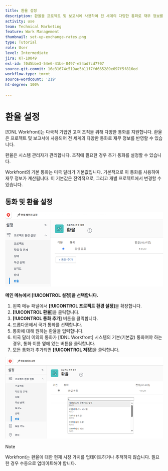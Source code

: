 ```yaml
---
title: 환율 설정
description: 환율을 프로젝트 및 보고서에 사용하여 전 세계의 다양한 통화로 재무 정보를 반영하는 방법을 알아봅니다.
activity: use
team: Technical Marketing
feature: Work Management
thumbnail: set-up-exchange-rates.png
type: Tutorial
role: User
level: Intermediate
jira: KT-10049
exl-id: f0d5bbe3-54e6-41be-8497-e54ad7cd7707
source-git-commit: 16e31674c519ae5b11f7fd665289e697f5f816ed
workflow-type: tm+mt
source-wordcount: '219'
ht-degree: 100%

---
```


# 환율 설정

[!DNL Workfront]는 다국적 기업인 고객 조직을 위해 다양한 통화를 지원합니다. 환율은 프로젝트 및 보고서에 사용되어 전 세계의 다양한 통화로 재무 정보를 반영할 수 있습니다.

환율은 시스템 관리자가 관리합니다. 조직에 필요한 경우 추가 통화를 설정할 수 있습니다.

Workfront의 기본 통화는 미국 달러가 기본값입니다. 기본적으로 이 통화를 사용하여 재무 정보가 계산됩니다. 이 기본값은 전역적으로, 그리고 개별 프로젝트에서 변경할 수 있습니다.

## 통화 및 환율 설정

![환율 선택 이미지](assets/setting-up-finances-4.png)

**메인 메뉴에서 [!UICONTROL 설정]을 선택합니다.**

1. 왼쪽 메뉴 패널에서 **[!UICONTROL 프로젝트 환경 설정]**&#x200B;을 확장합니다.
1. **[!UICONTROL 환율]**&#x200B;을 클릭합니다.
1. **[!UICONTROL 통화 추가]** 버튼을 클릭합니다.
1. 드롭다운에서 국가 통화를 선택합니다.
1. 통화에 대해 원하는 환율을 입력합니다.
1. 미국 달러 이외의 통화가 [!DNL Workfront] 시스템의 기본(기본값) 통화여야 하는 경우, 통화 이름 옆에 있는 버튼을 클릭합니다.
1. 모든 통화가 추가되면 **[!UICONTROL 저장]**&#x200B;을 클릭합니다.

![환율 목록에 통화를 추가하는 이미지](assets/setting-up-finances-5.png)

>[!NOTE]
>
>Workfront는 환율에 대한 현재 시장 가치를 업데이트하거나 추적하지 않습니다. 필요한 경우 수동으로 업데이트해야 합니다.
